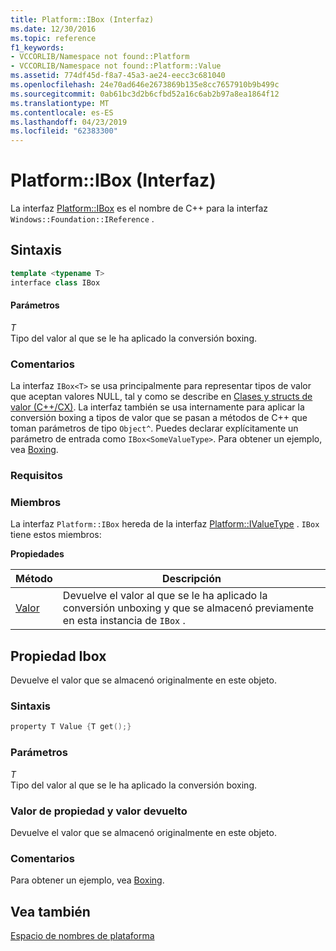 ```yaml
---
title: Platform::IBox (Interfaz)
ms.date: 12/30/2016
ms.topic: reference
f1_keywords:
- VCCORLIB/Namespace not found::Platform
- VCCORLIB/Namespace not found::Platform::Value
ms.assetid: 774df45d-f8a7-45a3-ae24-eecc3c681040
ms.openlocfilehash: 24e70ad646e2673869b135e8cc7657910b9b499c
ms.sourcegitcommit: 0ab61bc3d2b6cfbd52a16c6ab2b97a8ea1864f12
ms.translationtype: MT
ms.contentlocale: es-ES
ms.lasthandoff: 04/23/2019
ms.locfileid: "62383300"
---
```

# <a name="platformibox-interface"></a>Platform::IBox (Interfaz)

La interfaz [Platform::IBox](../cppcx/platform-ibox-interface.md) es el nombre de C++ para la interfaz `Windows::Foundation::IReference` .

## <a name="syntax"></a>Sintaxis

```cpp
template <typename T>
interface class IBox
```

#### <a name="parameters"></a>Parámetros

*T*<br/>
Tipo del valor al que se le ha aplicado la conversión boxing.

### <a name="remarks"></a>Comentarios

La interfaz `IBox<T>` se usa principalmente para representar tipos de valor que aceptan valores NULL, tal y como se describe en [Clases y structs de valor (C++/CX)](../cppcx/value-classes-and-structs-c-cx.md). La interfaz también se usa internamente para aplicar la conversión boxing a tipos de valor que se pasan a métodos de C++ que toman parámetros de tipo `Object^`. Puedes declarar explícitamente un parámetro de entrada como `IBox<SomeValueType>`. Para obtener un ejemplo, vea [Boxing](../cppcx/boxing-c-cx.md).

### <a name="requirements"></a>Requisitos

### <a name="members"></a>Miembros

La interfaz `Platform::IBox` hereda de la interfaz [Platform::IValueType](../cppcx/platform-ivaluetype-interface.md) . `IBox` tiene estos miembros:

**Propiedades**

|Método|Descripción|
|------------|-----------------|
|[Valor](#value)|Devuelve el valor al que se le ha aplicado la conversión unboxing y que se almacenó previamente en esta instancia de `IBox` .|

## <a name="value"></a> Propiedad Ibox

Devuelve el valor que se almacenó originalmente en este objeto.

### <a name="syntax"></a>Sintaxis

```cpp
property T Value {T get();}
```

### <a name="parameters"></a>Parámetros

*T*<br/>
Tipo del valor al que se le ha aplicado la conversión boxing.

### <a name="property-valuereturn-value"></a>Valor de propiedad y valor devuelto

Devuelve el valor que se almacenó originalmente en este objeto.

### <a name="remarks"></a>Comentarios

Para obtener un ejemplo, vea [Boxing](../cppcx/boxing-c-cx.md).

## <a name="see-also"></a>Vea también

[Espacio de nombres de plataforma](../cppcx/platform-namespace-c-cx.md)
